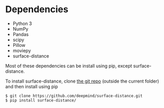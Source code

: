 # Dependencies

- Python 3
- NumPy
- Pandas
- scipy
- Pillow
- moviepy
- surface-distance

Most of these dependencies can be install using pip, except surface-distance.

To install surface-distance, clone [the git repo](https://github.com/deepmind/surface-distance) (outside the current folder) and then install using pip

```shell
$ git clone https://github.com/deepmind/surface-distance.git
$ pip install surface-distance/
```
